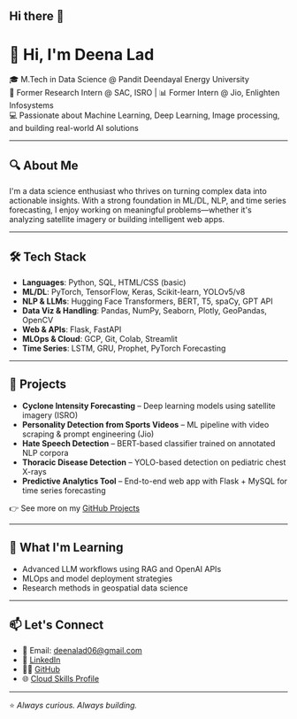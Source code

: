 ## Hi there 👋

# 👋 Hi, I'm Deena Lad

🎓 M.Tech in Data Science @ Pandit Deendayal Energy University  
🔬 Former Research Intern @ SAC, ISRO | 📊 Former Intern @ Jio, Enlighten Infosystems  
💻 Passionate about Machine Learning, Deep Learning, Image processing, and building real-world AI solutions

---

## 🔍 About Me

I'm a data science enthusiast who thrives on turning complex data into actionable insights. With a strong foundation in ML/DL, NLP, and time series forecasting, I enjoy working on meaningful problems—whether it's analyzing satellite imagery or building intelligent web apps.

---

## 🛠️ Tech Stack

- **Languages**: Python, SQL, HTML/CSS (basic)
- **ML/DL**: PyTorch, TensorFlow, Keras, Scikit-learn, YOLOv5/v8
- **NLP & LLMs**: Hugging Face Transformers, BERT, T5, spaCy, GPT API
- **Data Viz & Handling**: Pandas, NumPy, Seaborn, Plotly, GeoPandas, OpenCV
- **Web & APIs**: Flask, FastAPI
- **MLOps & Cloud**: GCP, Git, Colab, Streamlit
- **Time Series**: LSTM, GRU, Prophet, PyTorch Forecasting

---

## 🚀 Projects

- **Cyclone Intensity Forecasting** – Deep learning models using satellite imagery (ISRO)
- **Personality Detection from Sports Videos** – ML pipeline with video scraping & prompt engineering (Jio)
- **Hate Speech Detection** – BERT-based classifier trained on annotated NLP corpora
- **Thoracic Disease Detection** – YOLO-based detection on pediatric chest X-rays
- **Predictive Analytics Tool** – End-to-end web app with Flask + MySQL for time series forecasting

👉 See more on my [GitHub Projects](https://github.com/deena-lad)

---

## 🧠 What I'm Learning

- Advanced LLM workflows using RAG and OpenAI APIs  
- MLOps and model deployment strategies  
- Research methods in geospatial data science  

---

## 📫 Let's Connect

- 📧 Email: deenalad06@gmail.com  
- 💼 [LinkedIn](https://www.linkedin.com/in/deena-lad)  
- 🧑‍💻 [GitHub](https://github.com/deena-lad)  
- 🌐 [Cloud Skills Profile](https://www.cloudskillsboost.google/public_profiles/6452e599-b94a-4f86-942d-f4bb9614f4b1)

---

⭐ *Always curious. Always building.*

<!--
**deena-lad/deena-lad** is a ✨ _special_ ✨ repository because its `README.md` (this file) appears on your GitHub profile.

Here are some ideas to get you started:

- 🔭 I’m currently working on ...
- 🌱 I’m currently learning ...
- 👯 I’m looking to collaborate on ...
- 🤔 I’m looking for help with ...
- 💬 Ask me about ...
- 📫 How to reach me: ...
- 😄 Pronouns: ...
- ⚡ Fun fact: ...
-->
